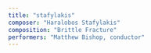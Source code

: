 ```yaml
---
title: "stafylakis"
composer: "Haralobos Stafylakis"
composition: "Brittle Fracture"
performers: "Matthew Bishop, conductor"
---
```

